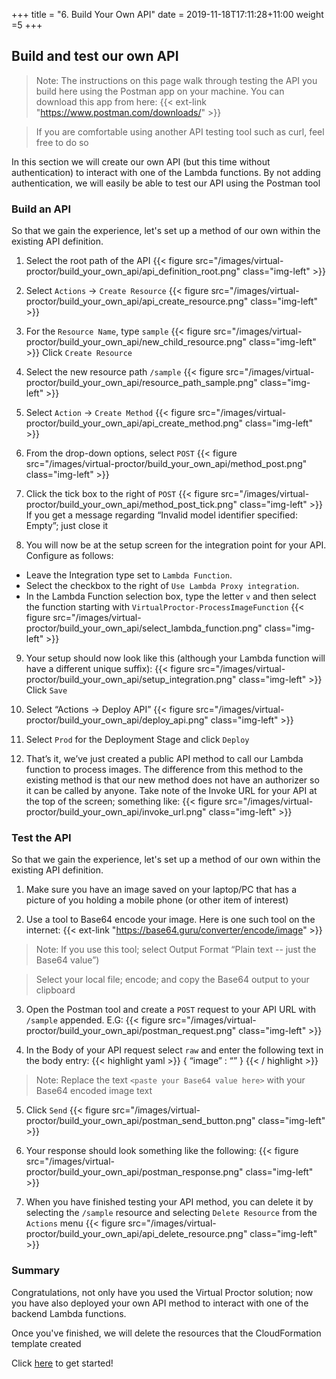 +++
title = "6. Build Your Own API"
date = 2019-11-18T17:11:28+11:00
weight =5
+++

## Build and test our own API
> Note: The instructions on this page walk through testing the API you build here using the Postman app on your machine. 
> You can download this app from here: {{< ext-link "https://www.postman.com/downloads/" >}}

> If you are comfortable using another API testing tool such as curl, feel free to do so

In this section we will create our own API (but this time without authentication) to interact with one of the Lambda functions. By not adding authentication, we will easily be able to test our API using the Postman tool

### Build an API
So that we gain the experience, let's set up a method of our own within the existing API definition.

1.	Select the root path of the API
{{< figure src="/images/virtual-proctor/build_your_own_api/api_definition_root.png" class="img-left" >}}

2.	Select `Actions` -> `Create Resource`
{{< figure src="/images/virtual-proctor/build_your_own_api/api_create_resource.png" class="img-left" >}}

3.	For the `Resource Name`, type `sample`
{{< figure src="/images/virtual-proctor/build_your_own_api/new_child_resource.png" class="img-left" >}}
Click `Create Resource`

4.	Select the new resource path `/sample`
{{< figure src="/images/virtual-proctor/build_your_own_api/resource_path_sample.png" class="img-left" >}}

5.	Select `Action` -> `Create Method`
{{< figure src="/images/virtual-proctor/build_your_own_api/api_create_method.png" class="img-left" >}}

6.	From the drop-down options, select `POST`
{{< figure src="/images/virtual-proctor/build_your_own_api/method_post.png" class="img-left" >}}

7.	Click the tick box to the right of `POST`
{{< figure src="/images/virtual-proctor/build_your_own_api/method_post_tick.png" class="img-left" >}}
If you get a message regarding “Invalid model identifier specified: Empty”; just close it

8. You will now be at the setup screen for the integration point for your API. Configure as follows:
- Leave the Integration type set to `Lambda Function`. 
- Select the checkbox to the right of `Use Lambda Proxy integration`. 
- In the Lambda Function selection box, type the letter `v` and then select the function starting with `VirtualProctor-ProcessImageFunction`
{{< figure src="/images/virtual-proctor/build_your_own_api/select_lambda_function.png" class="img-left" >}}

9. Your setup should now look like this (although your Lambda function will have a different unique suffix):
{{< figure src="/images/virtual-proctor/build_your_own_api/setup_integration.png" class="img-left" >}}
Click `Save`

10.	Select “Actions -> Deploy API”
{{< figure src="/images/virtual-proctor/build_your_own_api/deploy_api.png" class="img-left" >}}

11.	Select `Prod` for the Deployment Stage and click `Deploy`

12.	That’s it, we’ve just created a public API method to call our Lambda function to process images. The difference from this method to the existing method is that our new method does not have an authorizer so it can be called by anyone.
Take note of the Invoke URL for your API at the top of the screen; something like:
{{< figure src="/images/virtual-proctor/build_your_own_api/invoke_url.png" class="img-left" >}}

### Test the API
So that we gain the experience, let's set up a method of our own within the existing API definition.

1.	Make sure you have an image saved on your laptop/PC that has a picture of you holding a mobile phone (or other item of interest)

2.	Use a tool to Base64 encode your image. Here is one such tool on the internet: {{< ext-link "https://base64.guru/converter/encode/image" >}}

> Note: If you use this tool; select Output Format “Plain text -- just the Base64 value”)

> Select your local file; encode; and copy the Base64 output to your clipboard

3.	Open the Postman tool and create a `POST` request to your API URL with `/sample` appended. E.G:
{{< figure src="/images/virtual-proctor/build_your_own_api/postman_request.png" class="img-left" >}}

4.	In the Body of your API request select `raw` and enter the following text in the body entry:
{{< highlight yaml >}}
{ “image” : “<paste your Base64 value here>” }
{{< / highlight >}}

> Note: Replace the text `<paste your Base64 value here>` with your Base64 encoded image text

5.	Click `Send`
{{< figure src="/images/virtual-proctor/build_your_own_api/postman_send_button.png" class="img-left" >}}

6.	Your response should look something like the following:
{{< figure src="/images/virtual-proctor/build_your_own_api/postman_response.png" class="img-left" >}}

7.  When you have finished testing your API method, you can delete it by selecting the `/sample` resource and selecting `Delete Resource` from the `Actions` menu
{{< figure src="/images/virtual-proctor/build_your_own_api/api_delete_resource.png" class="img-left" >}}

### Summary
Congratulations, not only have you used the Virtual Proctor solution; now you have also deployed your own API method to interact with one of the backend Lambda functions.

Once you've finished, we will delete the resources that the CloudFormation template created

Click [here](../cleanup/) to get started!